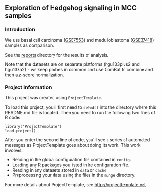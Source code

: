 ## Exploration of Hedgehog signaling in MCC samples

### Introduction

We use basal cell carcinoma ([GSE7553](http://www.ncbi.nlm.nih.gov/geo/query/acc.cgi?acc=GSE7553)) and medulloblastoma ([GSE37418](http://www.ncbi.nlm.nih.gov/geo/query/acc.cgi?acc=GSE37418)) samples as comparison.

See the [reports](reports) directory for the results of analysis.

Note that the datasets are on separate platforms (hgu133plus2 and hgu133a2) - we keep probes in common and use ComBat to combine and then a $z$-score normalization.

### Project Information

This project was created using `ProjectTemplate`.

To load this project, you'll first need to `setwd()` into the directory
where this README.md file is located. Then you need to run the following two
lines of R code:

```
library('ProjectTemplate')
load.project()
```

After you enter the second line of code, you'll see a series of automated
messages as ProjectTemplate goes about doing its work. This work involves:

* Reading in the global configuration file contained in `config`.
* Loading any R packages you listed in he configuration file.
* Reading in any datasets stored in `data` or `cache`.
* Preprocessing your data using the files in the `munge` directory.

For more details about ProjectTemplate, see http://projecttemplate.net
